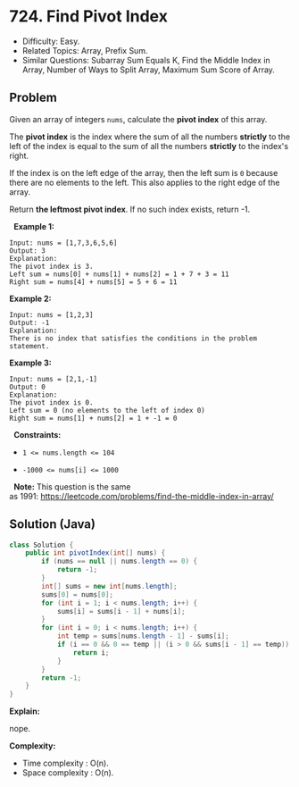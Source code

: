 # 724. Find Pivot Index

- Difficulty: Easy.
- Related Topics: Array, Prefix Sum.
- Similar Questions: Subarray Sum Equals K, Find the Middle Index in Array, Number of Ways to Split Array, Maximum Sum Score of Array.

## Problem

Given an array of integers ```nums```, calculate the **pivot index** of this array.

The **pivot index** is the index where the sum of all the numbers **strictly** to the left of the index is equal to the sum of all the numbers **strictly** to the index's right.

If the index is on the left edge of the array, then the left sum is ```0``` because there are no elements to the left. This also applies to the right edge of the array.

Return **the **leftmost pivot index****. If no such index exists, return -1.

 
**Example 1:**

```
Input: nums = [1,7,3,6,5,6]
Output: 3
Explanation:
The pivot index is 3.
Left sum = nums[0] + nums[1] + nums[2] = 1 + 7 + 3 = 11
Right sum = nums[4] + nums[5] = 5 + 6 = 11
```

**Example 2:**

```
Input: nums = [1,2,3]
Output: -1
Explanation:
There is no index that satisfies the conditions in the problem statement.
```

**Example 3:**

```
Input: nums = [2,1,-1]
Output: 0
Explanation:
The pivot index is 0.
Left sum = 0 (no elements to the left of index 0)
Right sum = nums[1] + nums[2] = 1 + -1 = 0
```

 
**Constraints:**


	
- ```1 <= nums.length <= 104```
	
- ```-1000 <= nums[i] <= 1000```


 
**Note:** This question is the same as 1991: https://leetcode.com/problems/find-the-middle-index-in-array/


## Solution (Java)

```java
class Solution {
    public int pivotIndex(int[] nums) {
        if (nums == null || nums.length == 0) {
            return -1;
        }
        int[] sums = new int[nums.length];
        sums[0] = nums[0];
        for (int i = 1; i < nums.length; i++) {
            sums[i] = sums[i - 1] + nums[i];
        }
        for (int i = 0; i < nums.length; i++) {
            int temp = sums[nums.length - 1] - sums[i];
            if (i == 0 && 0 == temp || (i > 0 && sums[i - 1] == temp)) {
                return i;
            }
        }
        return -1;
    }
}
```

**Explain:**

nope.

**Complexity:**

* Time complexity : O(n).
* Space complexity : O(n).
